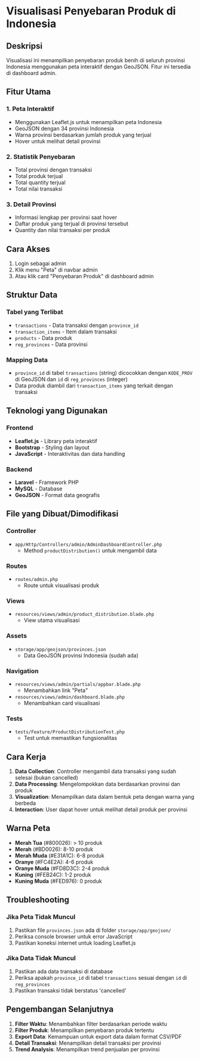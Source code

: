 # Visualisasi Penyebaran Produk di Indonesia

## Deskripsi
Visualisasi ini menampilkan penyebaran produk benih di seluruh provinsi Indonesia menggunakan peta interaktif dengan GeoJSON. Fitur ini tersedia di dashboard admin.

## Fitur Utama

### 1. Peta Interaktif
- Menggunakan Leaflet.js untuk menampilkan peta Indonesia
- GeoJSON dengan 34 provinsi Indonesia
- Warna provinsi berdasarkan jumlah produk yang terjual
- Hover untuk melihat detail provinsi

### 2. Statistik Penyebaran
- Total provinsi dengan transaksi
- Total produk terjual
- Total quantity terjual
- Total nilai transaksi

### 3. Detail Provinsi
- Informasi lengkap per provinsi saat hover
- Daftar produk yang terjual di provinsi tersebut
- Quantity dan nilai transaksi per produk

## Cara Akses

1. Login sebagai admin
2. Klik menu "Peta" di navbar admin
3. Atau klik card "Penyebaran Produk" di dashboard admin

## Struktur Data

### Tabel yang Terlibat
- `transactions` - Data transaksi dengan `province_id`
- `transaction_items` - Item dalam transaksi
- `products` - Data produk
- `reg_provinces` - Data provinsi

### Mapping Data
- `province_id` di tabel `transactions` (string) dicocokkan dengan `KODE_PROV` di GeoJSON dan `id` di `reg_provinces` (integer)
- Data produk diambil dari `transaction_items` yang terkait dengan transaksi

## Teknologi yang Digunakan

### Frontend
- **Leaflet.js** - Library peta interaktif
- **Bootstrap** - Styling dan layout
- **JavaScript** - Interaktivitas dan data handling

### Backend
- **Laravel** - Framework PHP
- **MySQL** - Database
- **GeoJSON** - Format data geografis

## File yang Dibuat/Dimodifikasi

### Controller
- `app/Http/Controllers/admin/AdminDashboardController.php`
  - Method `productDistribution()` untuk mengambil data

### Routes
- `routes/admin.php`
  - Route untuk visualisasi produk

### Views
- `resources/views/admin/product_distribution.blade.php`
  - View utama visualisasi

### Assets
- `storage/app/geojson/provinces.json`
  - Data GeoJSON provinsi Indonesia (sudah ada)

### Navigation
- `resources/views/admin/partials/appbar.blade.php`
  - Menambahkan link "Peta"
- `resources/views/admin/dashboard.blade.php`
  - Menambahkan card visualisasi

### Tests
- `tests/Feature/ProductDistributionTest.php`
  - Test untuk memastikan fungsionalitas

## Cara Kerja

1. **Data Collection**: Controller mengambil data transaksi yang sudah selesai (bukan cancelled)
2. **Data Processing**: Mengelompokkan data berdasarkan provinsi dan produk
3. **Visualization**: Menampilkan data dalam bentuk peta dengan warna yang berbeda
4. **Interaction**: User dapat hover untuk melihat detail produk per provinsi

## Warna Peta
- **Merah Tua** (#800026): > 10 produk
- **Merah** (#BD0026): 8-10 produk
- **Merah Muda** (#E31A1C): 6-8 produk
- **Oranye** (#FC4E2A): 4-6 produk
- **Oranye Muda** (#FD8D3C): 2-4 produk
- **Kuning** (#FEB24C): 1-2 produk
- **Kuning Muda** (#FED976): 0 produk

## Troubleshooting

### Jika Peta Tidak Muncul
1. Pastikan file `provinces.json` ada di folder `storage/app/geojson/`
2. Periksa console browser untuk error JavaScript
3. Pastikan koneksi internet untuk loading Leaflet.js

### Jika Data Tidak Muncul
1. Pastikan ada data transaksi di database
2. Periksa apakah `province_id` di tabel `transactions` sesuai dengan `id` di `reg_provinces`
3. Pastikan transaksi tidak berstatus 'cancelled'

## Pengembangan Selanjutnya

1. **Filter Waktu**: Menambahkan filter berdasarkan periode waktu
2. **Filter Produk**: Menampilkan penyebaran produk tertentu
3. **Export Data**: Kemampuan untuk export data dalam format CSV/PDF
4. **Detail Transaksi**: Menampilkan detail transaksi per provinsi
5. **Trend Analysis**: Menampilkan trend penjualan per provinsi 